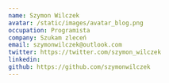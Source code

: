 ```yaml
---
name: Szymon Wilczek
avatar: /static/images/avatar_blog.png
occupation: Programista
company: Szukam zleceń
email: szymonwilczek@outlook.com
twitter: https://twitter.com/szymon_wilczek
linkedin:
github: https://github.com/szymonwilczek
---
```

